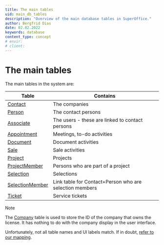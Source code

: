 ```yaml
---
title: The main tables
uid: main_db_tables
description: "Overview of the main database tables in SuperOffice."
author: Bergfrid Dias
date: 02.02.2022
keywords: database
content_type: concept
# envir:
# client:
---
```


# The main tables

The main tables in the system are:

| Table | Contains |
|---|---|
| [Contact][1] | The companies |
| [Person][2] | The contact persons |
| [Associate][3] | The users - these are linked to contact persons |
| [Appointment][4] | Meetings, to-do activities |
| [Document][5] | Document activities |
| [Sale][6] | Sale activities |
| [Project][7] | Projects |
| [ProjectMember][8] | Persons who are part of a project |
| [Selection][9] | Selections |
| [SelectionMember][10] | Link table for Contact+Person who are selection members |
| [Ticket][11] | Service tickets |

> [!NOTE]
> The [Company][12] table is used to store the ID of the company that owns the license. It has nothing to do with the company display in the user interface.

Unfortunately, not all table names and UI labels match. If in doubt, [refer to our mapping][13].

<!-- Referenced links -->
[1]: ../tables/contact.md
[2]: ../tables/person.md
[3]: ../tables/associate.md
[4]: ../tables/appointment.md
[5]: ../tables/document.md
[6]: ../tables/sale.md
[7]: ../tables/project.md
[8]: ../tables/projectmember.md
[9]: ../tables/selection.md
[10]: ../tables/selectionmember.md
[11]: ../tables/ticket.md
[12]: ../tables/company.md
[13]: so-view-of-the-world.md
